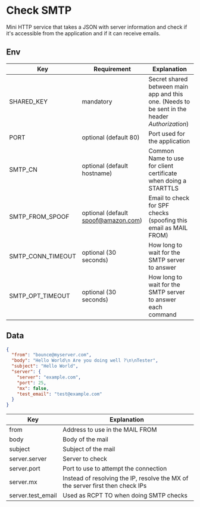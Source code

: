 # Check SMTP

Mini HTTP service that takes a JSON with server information and check
 if it's accessible from the application and if it can receive emails.

## Env

| Key        | Requirement           | Explanation                                                                                   |
|------------|-----------------------|-----------------------------------------------------------------------------------------------|
| SHARED_KEY | mandatory              | Secret shared between main app and this one. (Needs to be sent in the header *Authorization*) |
| PORT       | optional (default 80)  | Port used for the application                                                                 |
| SMTP_CN | optional (default hostname)| Common Name to use for client certificate when doing a STARTTLS                                                                |
| SMTP_FROM_SPOOF | optional (default spoof@amazon.com)| Email to check for SPF checks (spoofing this email as MAIL FROM)                                              |
| SMTP_CONN_TIMEOUT | optional (30 seconds)| How long to wait for the SMTP server to answer|
| SMTP_OPT_TIMEOUT | optional (30 seconds)| How long to wait for the SMTP server to answer each command|

## Data
```json
{
  "from": "bounce@myserver.com",
  "body": "Hello World\n Are you doing well ?\n\nTester",
  "subject": "Hello World",
  "server": {
    "server": "example.com",
    "port": 25,
    "mx": false,
    "test_email": "test@example.com"
  }
}
```


| Key    | Explanation                                                                    |
|--------|--------------------------------------------------------------------------------|
| from | Address to use in the MAIL FROM|
| body | Body of the mail|
| subject | Subject of the mail|
| server.server | Server to check                                                                |
| server.port   | Port to use to attempt the connection                                          |
| server.mx     | Instead of resolving the IP, resolve the MX of the server first then check IPs |
| server.test_email     | Used as RCPT TO when doing SMTP checks |
